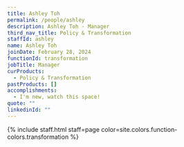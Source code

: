 ```yaml
---
title: Ashley Toh
permalink: /people/ashley
description: Ashley Toh - Manager
third_nav_title: Policy & Transformation
staffId: ashley
name: Ashley Toh
joinDate: February 28, 2024
functionId: transformation
jobTitle: Manager
curProducts:
  - Policy & Transformation
pastProducts: []
accomplishments:
  - I'm new, watch this space!
quote: ""
linkedinId: ""
---
```


{% include staff.html staff=page color=site.colors.function-colors.transformation %}
